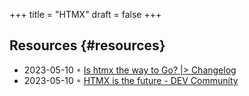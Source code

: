 +++
title = "HTMX"
draft = false
+++

## Resources {#resources}

-   2023-05-10 ◦ [Is htmx the way to Go? |&gt; Changelog](https://changelog.com/news/is-htmx-the-way-to-go-2lA9)
-   2023-05-10 ◦ [HTMX is the future - DEV Community](https://dev.to/quii/htmx-is-the-future-157j)

